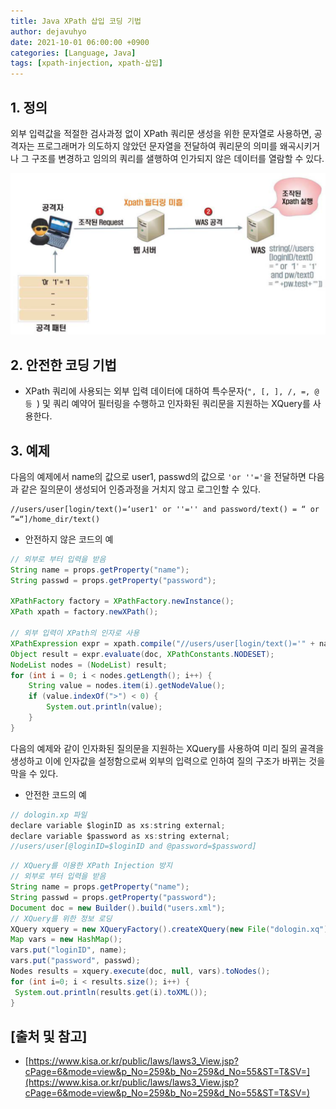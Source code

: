 ```yaml
---
title: Java XPath 삽입 코딩 기법
author: dejavuhyo
date: 2021-10-01 06:00:00 +0900
categories: [Language, Java]
tags: [xpath-injection, xpath-삽입]
---
```


## 1. 정의
외부 입력값을 적절한 검사과정 없이 XPath 쿼리문 생성을 위한 문자열로 사용하면, 공격자는 프로그래머가 의도하지 않았던 문자열을 전달하여 쿼리문의 의미를 왜곡시키거나 그 구조를 변경하고 임의의 쿼리를 샐행하여 인가되지 않은 데이터를 열람할 수 있다.

![xpath-injection](/assets/img/2021-10-01-xpath-injection/xpath-injection.png)

## 2. 안전한 코딩 기법

* XPath 쿼리에 사용되는 외부 입력 데이터에 대하여 특수문자(`", [, ], /, =, @ 등 `) 및 쿼리 예약어 필터링을 수행하고 인자화된 쿼리문을 지원하는 XQuery를 사용한다.

## 3. 예제
다음의 예제에서 name의 값으로 user1, passwd의 값으로 `'or ''='`을 전달하면 다음과 같은 질의문이 생성되어 인증과정을 거치지 않고 로그인할 수 있다.

```text
//users/user[login/text()=‘user1' or ''='' and password/text() = “ or ”=“]/home_dir/text()
```

* 안전하지 않은 코드의 예

```java
// 외부로 부터 입력을 받음
String name = props.getProperty("name");
String passwd = props.getProperty("password");

XPathFactory factory = XPathFactory.newInstance();
XPath xpath = factory.newXPath();

// 외부 입력이 XPath의 인자로 사용
XPathExpression expr = xpath.compile("//users/user[login/text()='" + name + "' and password/text() = '" + passwd + "']/home_dir/text()");
Object result = expr.evaluate(doc, XPathConstants.NODESET);
NodeList nodes = (NodeList) result;
for (int i = 0; i < nodes.getLength(); i++) {
    String value = nodes.item(i).getNodeValue();
    if (value.indexOf(">") < 0) {
        System.out.println(value);
    }
}
```

다음의 예제와 같이 인자화된 질의문을 지원하는 XQuery를 사용하여 미리 질의 골격을 생성하고 이에 인자값을 설정함으로써 외부의 입력으로 인하여 질의 구조가 바뀌는 것을 막을 수 있다.

* 안전한 코드의 예

```java
// dologin.xp 파일
declare variable $loginID as xs:string external;
declare variable $password as xs:string external;
//users/user[@loginID=$loginID and @password=$password]
```

```java
// XQuery를 이용한 XPath Injection 방지
// 외부로 부터 입력을 받음
String name = props.getProperty("name");
String passwd = props.getProperty("password");
Document doc = new Builder().build("users.xml");
// XQuery를 위한 정보 로딩
XQuery xquery = new XQueryFactory().createXQuery(new File("dologin.xq"));
Map vars = new HashMap();
vars.put("loginID", name);
vars.put("password", passwd);
Nodes results = xquery.execute(doc, null, vars).toNodes();
for (int i=0; i < results.size(); i++) {
 System.out.println(results.get(i).toXML());
}
```

## [출처 및 참고]
* [https://www.kisa.or.kr/public/laws/laws3_View.jsp?cPage=6&mode=view&p_No=259&b_No=259&d_No=55&ST=T&SV=](https://www.kisa.or.kr/public/laws/laws3_View.jsp?cPage=6&mode=view&p_No=259&b_No=259&d_No=55&ST=T&SV=)
